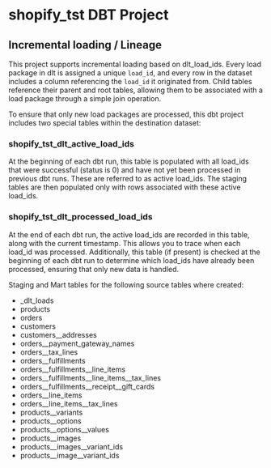 # shopify_tst DBT Project


## Incremental loading / Lineage

This project supports incremental loading based on dlt_load_ids. Every load package in dlt 
is assigned a unique `load_id`, and every row in the dataset includes a column referencing the 
`load_id` it originated from. Child tables reference their parent and root tables, 
allowing them to be associated with a load package through a simple join operation.

To ensure that only new load packages are processed, this dbt project includes two special tables 
within the destination dataset:

### shopify_tst_dlt_active_load_ids

At the beginning of each dbt run, this table is populated with all load_ids that were 
successful (status is 0) and have not yet been processed in previous dbt runs. These are 
referred to as active load_ids. The staging tables are then populated only with rows 
associated with these active load_ids.

### shopify_tst_dlt_processed_load_ids

At the end of each dbt run, the active load_ids are recorded in this table, 
along with the current timestamp. This allows you to trace when each load_id was processed. 
Additionally, this table (if present) is checked at the beginning of each dbt run to determine 
which load_ids have already been processed, ensuring that only new data is handled.

Staging and Mart tables for the following source tables where created:
* _dlt_loads
* products
* orders
* customers
* customers__addresses
* orders__payment_gateway_names
* orders__tax_lines
* orders__fulfillments
* orders__fulfillments__line_items
* orders__fulfillments__line_items__tax_lines
* orders__fulfillments__receipt__gift_cards
* orders__line_items
* orders__line_items__tax_lines
* products__variants
* products__options
* products__options__values
* products__images
* products__images__variant_ids
* products__image__variant_ids